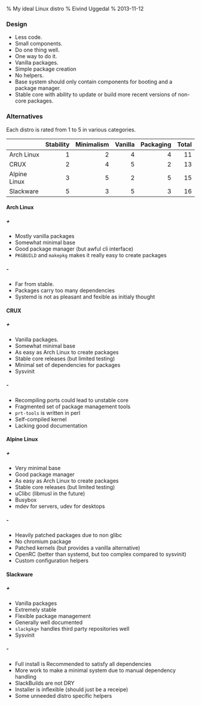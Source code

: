 % My ideal Linux distro
% Eivind Uggedal
% 2013-11-12

### Design

* Less code.
* Small components.
* Do one thing well.
* One way to do it.
* Vanilla packages.
* Simple package creation
* No helpers.
* Base system should only contain components for booting and a
  package manager.
* Stable core with ability to update or build more recent versions of
  non-core packages.

### Alternatives

Each distro is rated from 1 to 5 in various categories.

|              | Stability | Minimalism | Vanilla | Packaging | Total  |
|--------------|----------:|-----------:|--------:|----------:|-------:|
| Arch Linux   |         1 |          2 |       4 |         4 |     11 |
| CRUX         |         2 |          4 |       5 |         2 |     13 |
| Alpine Linux |         3 |          5 |       2 |         5 |     15 |
| Slackware    |         5 |          3 |       5 |         3 |     16 |

#### Arch Linux

##### +

* Mostly vanilla packages
* Somewhat minimal base
* Good package manager (but awful cli interface)
* `PKGBUILD` and `makepkg` makes it really easy to create packages

##### -

* Far from stable.
* Packages carry too many dependencies
* Systemd is not as pleasant and fexible as initialy thought

#### CRUX

##### +

* Vanilla packages.
* Somewhat minimal base
* As easy as Arch Linux to create packages
* Stable core releases (but limited testing)
* Minimal set of dependencies for packages
* Sysvinit

##### -

* Recompiling ports could lead to unstable core
* Fragmented set of package management tools
* `prt-tools` is written in perl
* Self-compiled kernel
* Lacking good documentation

#### Alpine Linux

##### +

* Very minimal base
* Good package manager
* As easy as Arch Linux to create packages
* Stable core releases (but limited testing)
* uClibc (libmusl in the future)
* Busybox
* mdev for servers, udev for desktops

##### -

* Heavily patched packages due to non glibc
* No chromium package
* Patched kernels (but provides a vanilla alternative)
* OpenRC (better than systemd, but too complex compared to sysvinit)
* Custom configuration helpers

#### Slackware

##### +

* Vanilla packages
* Extremely stable
* Flexible package management
* Generally well documented
* `slackpkg+` handles third party repositories well
* Sysvinit

##### -

* Full install is Recommended to satisfy all dependencies
* More work to make a minimal system due to manual dependency handling
* SlackBuilds are not DRY
* Installer is inflexible (should just be a receipe)
* Some unneeded distro specific helpers
